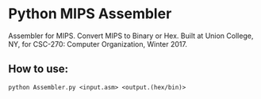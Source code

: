 # Python MIPS Assembler

Assembler for MIPS. Convert MIPS to Binary or Hex.
Built at Union College, NY, for CSC-270: Computer Organization, Winter 2017.

## How to use:

```
python Assembler.py <input.asm> <output.(hex/bin)>
```
